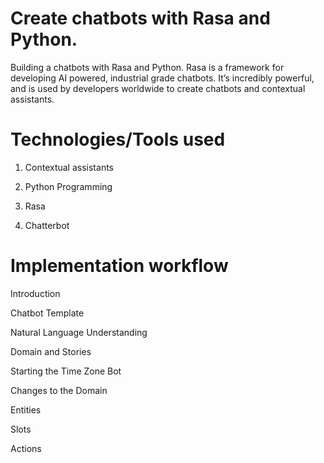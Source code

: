 #  Create chatbots with Rasa and Python. 

Building a chatbots with Rasa and Python. Rasa is a framework for developing AI powered, industrial grade chatbots. 
It’s incredibly powerful, and is used by developers worldwide to create chatbots and contextual assistants.

# Technologies/Tools used 

1. Contextual assistants

2. Python Programming

3. Rasa

4. Chatterbot

# Implementation workflow

Introduction

Chatbot Template

Natural Language Understanding

Domain and Stories

Starting the Time Zone Bot

Changes to the Domain

Entities

Slots

Actions
